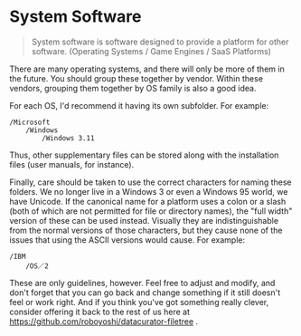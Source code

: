 # System Software

> System software is software designed to provide a platform for other software. (Operating Systems / Game Engines / SaaS Platforms)



There are many operating systems, and there will only be more of them in the future. You should group these together by vendor. Within these vendors, grouping them together by OS family is also a good idea. 

For each OS, I'd recommend it having its own subfolder. For example:

    /Microsoft
        /Windows
            /Windows 3.11


Thus, other supplementary files can be stored along with the installation files (user manuals, for instance).

Finally, care should be taken to use the correct characters for naming these folders. We no longer live in a Windows 3 or even a Windows 95 world, we have Unicode. If the canonical name for a platform uses a colon or a slash (both of which are not permitted for file or directory names), the "full width" version of these can be used instead. Visually they are indistinguishable from the normal versions of those characters, but they cause none of the issues that using the ASCII versions would cause. For example:

    /IBM
        /OS／2

These are only guidelines, however. Feel free to adjust and modify, and don't forget that you can go back and change something if it still doesn't feel or work right. And if you think you've got something really clever, consider offering it back to the rest of us here at https://github.com/roboyoshi/datacurator-filetree .

